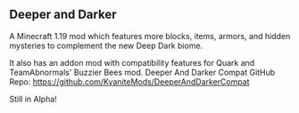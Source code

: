 Deeper and Darker
-
A Minecraft 1.19 mod which features more blocks, items, armors, and hidden mysteries to complement the new Deep Dark biome.

It also has an addon mod with compatibility features for Quark and TeamAbnormals' Buzzier Bees mod.
Deeper And Darker Compat GitHub Repo: https://github.com/KyaniteMods/DeeperAndDarkerCompat

Still in Alpha!

